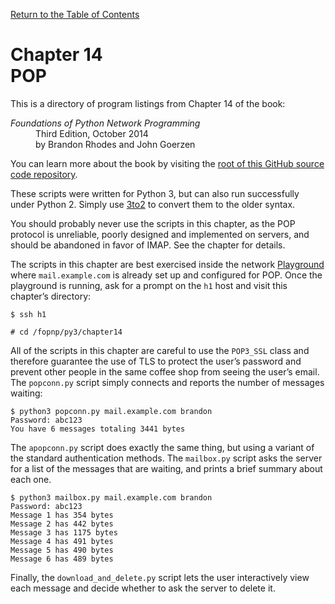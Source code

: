 [Return to the Table of Contents](https://github.com/brandon-rhodes/fopnp#readme)

# Chapter 14<br>POP

This is a directory of program listings from Chapter 14 of the book:

<dl>
<dt><i>Foundations of Python Network Programming</i></dt>
<dd>
Third Edition, October 2014<br>
by Brandon Rhodes and John Goerzen
</dd>
</dl>

You can learn more about the book by visiting the
[root of this GitHub source code repository](https://github.com/brandon-rhodes/fopnp#readme).

These scripts were written for Python 3, but can also run successfully
under Python 2. Simply use [3to2](https://pypi.python.org/pypi/3to2) to
convert them to the older syntax.

You should probably never use the scripts in this chapter, as the POP
protocol is unreliable, poorly designed and implemented on servers, and
should be abandoned in favor of IMAP. See the chapter for details.

The scripts in this chapter are best exercised inside the network
[Playground](../../../../fopnp/playground#readme) where `mail.example.com` is
already set up and configured for POP. Once the playground is running,
ask for a prompt on the `h1` host and visit this chapter’s directory:

    $ ssh h1

    # cd /fopnp/py3/chapter14

All of the scripts in this chapter are careful to use the `POP3_SSL`
class and therefore guarantee the use of TLS to protect the user’s
password and prevent other people in the same coffee shop from seeing
the user’s email. The `popconn.py` script simply connects and reports
the number of messages waiting:

```
$ python3 popconn.py mail.example.com brandon
Password: abc123
You have 6 messages totaling 3441 bytes
```

The `apopconn.py` script does exactly the same thing, but using a
variant of the standard authentication methods. The `mailbox.py` script
asks the server for a list of the messages that are waiting, and prints
a brief summary about each one.

```
$ python3 mailbox.py mail.example.com brandon
Password: abc123
Message 1 has 354 bytes
Message 2 has 442 bytes
Message 3 has 1175 bytes
Message 4 has 491 bytes
Message 5 has 490 bytes
Message 6 has 489 bytes
```

Finally, the `download_and_delete.py` script lets the user interactively
view each message and decide whether to ask the server to delete it.
